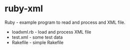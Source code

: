 ruby-xml
========

Ruby - example program to read and process and XML file.

* loadxml.rb - load and process XML file
* test.xml   - some test data
* Rakefile   - simple Rakefile


